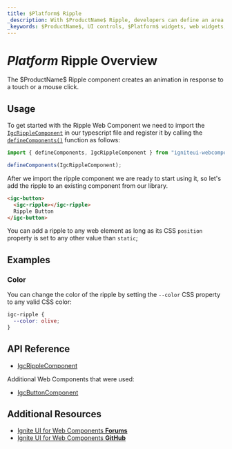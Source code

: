 ```yaml
---
title: $Platform$ Ripple
_description: With $ProductName$ Ripple, developers can define an area which received a ripple animation effect for a visually enticing UI enhancement.
_keywords: $ProductName$, UI controls, $Platform$ widgets, web widgets, UI widgets, $Platform$, Native $Platform$ Components Suite, Native $Platform$ Controls, Native $Platform$ Components Library, $Platform$ Ripple components, $Platform$ Ripple controls
---
```


# $Platform$ Ripple Overview

<p class="highlight">The $ProductName$ Ripple component creates an animation in response to a touch or a mouse click.</p>

## Usage

To get started with the Ripple Web Component we need to import the [`IgcRippleComponent`]({environment:wcApiUrl}/classes/igcripplecomponent.html) in our typescript file and register it by calling the [`defineComponents()`]({environment:wcApiUrl}/index.html#defineComponents) function as follows:

```ts
import { defineComponents, IgcRippleComponent } from "igniteui-webcomponents";

defineComponents(IgcRippleComponent);
```

After we import the ripple component we are ready to start using it, so let's add the ripple to an existing component from our library.

```html
<igc-button>
  <igc-ripple></igc-ripple>
  Ripple Button
</igc-button>
```

<code-view style="height: 60px" 
           data-demos-base-url="{environment:demosBaseUrl}" 
           iframe-src="{environment:demosBaseUrl}/inputs/ripple-button" alt="$Platform$ Ripple Example"
           github-src="inputs/ripple/button">
</code-view>

You can add a ripple to any web element as long as its CSS `position` property is set to any other value than `static`;

## Examples

### Color

You can change the color of the ripple by setting the `--color` CSS property to any valid CSS color:

```css
igc-ripple {
  --color: olive;
}
```

<code-view style="height: 60px" 
           data-demos-base-url="{environment:demosBaseUrl}" 
           iframe-src="{environment:demosBaseUrl}/inputs/ripple-color" alt="$Platform$ Ripple Example"
           github-src="inputs/ripple/color">
</code-view>

## API Reference

* [IgcRippleComponent]({environment:wcApiUrl}/classes/IgcRippleComponent.html)

Additional Web Components that were used:

* [IgcButtonComponent]({environment:wcApiUrl}/classes/IgcButtonComponent.html)

## Additional Resources

<div class="divider--half"></div>

* [Ignite UI for Web Components **Forums**](https://www.infragistics.com/community/forums/f/ignite-ui-for-web-components)
* [Ignite UI for Web Components **GitHub**](https://github.com/IgniteUI/igniteui-webcomponents)
